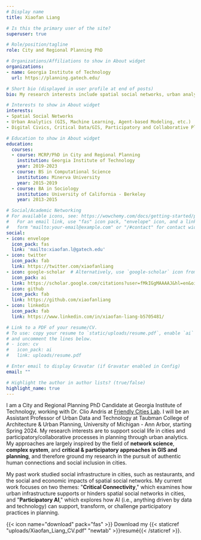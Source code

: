 ```yaml
---
# Display name
title: Xiaofan Liang

# Is this the primary user of the site?
superuser: true

# Role/position/tagline
role: City and Regional Planning PhD

# Organizations/Affiliations to show in About widget
organizations:
- name: Georgia Institute of Technology
  url: https://planning.gatech.edu/

# Short bio (displayed in user profile at end of posts)
bio: My research interests include spatial social networks, urban analytics, and participatory planning.

# Interests to show in About widget
interests:
- Spatial Social Networks
- Urban Analytics (GIS, Machine Learning, Agent-based Modeling, etc.)
- Digital Civics, Critical Data/GIS, Participatory and Collaborative Planning

# Education to show in About widget
education:
  courses:
  - course: MCRP/PhD in City and Regional Planning
    institution: Georgia Institute of Technology
    year: 2019-2023
  - course: BS in Computational Science
    institution: Minerva University 
    year: 2015-2019
  - course: BA in Sociology
    institution: University of California - Berkeley
    year: 2013-2015

# Social/Academic Networking
# For available icons, see: https://wowchemy.com/docs/getting-started/page-builder/#icons
#   For an email link, use "fas" icon pack, "envelope" icon, and a link in the
#   form "mailto:your-email@example.com" or "/#contact" for contact widget.
social:
- icon: envelope
  icon_pack: fas
  link: 'mailto:xiaofan.l@gatech.edu'
- icon: twitter
  icon_pack: fab
  link: https://twitter.com/xiaofanliang
- icon: google-scholar  # Alternatively, use `google-scholar` icon from `ai` icon pack
  icon_pack: ai
  link: https://scholar.google.com/citations?user=fMkIGgMAAAAJ&hl=en&oi=ao
- icon: github
  icon_pack: fab
  link: https://github.com/xiaofanliang
- icon: linkedin
  icon_pack: fab
  link: https://www.linkedin.com/in/xiaofan-liang-b5705481/

# Link to a PDF of your resume/CV.
# To use: copy your resume to `static/uploads/resume.pdf`, enable `ai` icons in `params.toml`, 
# and uncomment the lines below.
# - icon: cv
#   icon_pack: ai
#   link: uploads/resume.pdf

# Enter email to display Gravatar (if Gravatar enabled in Config)
email: ""

# Highlight the author in author lists? (true/false)
highlight_name: true
---
```


I am a City and Regional Planning PhD Candidate at Georgia Institute of Technology, working with Dr. Clio Andris at [Friendly Cities Lab](https://friendlycities.gatech.edu/). I will be an Assistant Professor of Urban Data and Technology at Taubman College of Architecture & Urban Planning, University of Michigan - Ann Arbor, starting Spring 2024. My research interests are to support social life in cities and participatory/collaborative processes in planning through urban analytics. My approaches are largely inspired by the field of **network science**, **complex system**, and **critical & participatory approaches in GIS and planning**, and therefore ground my research in the pursuit of authentic human connections and social inclusion in cities. 

My past work studied social infrastructure in cities, such as restaurants, and the social and economic impacts of spatial social networks. My current work focuses on two themes: "**Critical Connectivity**," which examines how urban infrastructure supports or hinders spatial social networks in cities, and "**Participatory AI**," which explores how AI (i.e., anything driven by data and technology) can support, transform, or challenge participatory practices in planning.

{{< icon name="download" pack="fas" >}} Download my {{< staticref "uploads/Xiaofan_Liang_CV.pdf" "newtab" >}}resumé{{< /staticref >}}.

